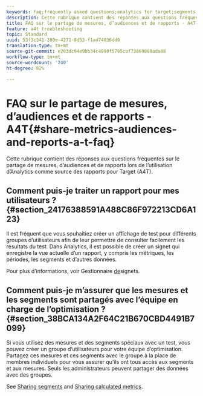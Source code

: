 ```yaml
---
keywords: faq;frequently asked questions;analytics for target;segments;a4T;share reports
description: Cette rubrique contient des réponses aux questions fréquentes sur le partage de mesures, d’audiences et de rapports lors de l’utilisation d’Analytics comme source des rapports pour Target (A4T).
title: FAQ sur le partage de mesures, d’audiences et de rapports - A4T
feature: a4t troubleshooting
topic: Standard
uuid: 53f3c341-280e-4271-8d53-f1ad74036dd9
translation-type: tm+mt
source-git-commit: e203dc94e9bb34c4090f5795cbf73869808ada88
workflow-type: tm+mt
source-wordcount: '240'
ht-degree: 82%

---
```



# FAQ sur le partage de mesures, d’audiences et de rapports - A4T{#share-metrics-audiences-and-reports-a-t-faq}

Cette rubrique contient des réponses aux questions fréquentes sur le partage de mesures, d’audiences et de rapports lors de l’utilisation d’Analytics comme source des rapports pour Target (A4T).

## Comment puis-je traiter un rapport pour mes utilisateurs ?{#section_24176388591A488C86F972213CD6A123}

Il est fréquent que vous souhaitiez créer un affichage de test pour différents groupes d’utilisateurs afin de leur permettre de consulter facilement les résultats du test. Dans Analytics, il est possible de créer un signet qui enregistre la vue actuelle d’un rapport, y compris les métriques, les périodes, les segments et d’autres données.

Pour plus d’informations, voir Gestionnaire [de](https://docs.adobe.com/content/help/en/analytics/analyze/reports-analytics/bookmarks.html)signets.

## Comment puis-je m’assurer que les mesures et les segments sont partagés avec l’équipe en charge de l’optimisation ?{#section_38BCA134A2F64C21B670CBD4491B7099}

Si vous utilisez des mesures et des segments spéciaux avec un test, vous pouvez créer un groupe d’utilisateurs pour votre équipe d’optimisation. Partagez ces mesures et ces segments avec le groupe à la place de membres individuels pour vous assurer qu’ils ont tous accès aux segments et aux mesures. Seuls les administrateurs peuvent partager des données avec des groupes.

See [Sharing segments](https://docs.adobe.com/content/help/en/analytics/components/segmentation/segmentation-workflow/t-seg-share.html) and [Sharing calculated metrics](https://docs.adobe.com/content/help/en/analytics/components/calculated-metrics/calcmetric-workflow/cm-sharing.html).
